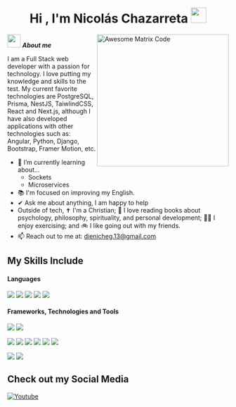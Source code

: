 <h1 align="center"><b>Hi , I'm Nicolás Chazarreta </b><img src="https://media.giphy.com/media/hvRJCLFzcasrR4ia7z/giphy.gif" width="35"></h1>
<!--  -->
<img align="right" width=300px alt="Awesome Matrix Code" src="https://github.com/MarikIshtar007/MarikIshtar007/blob/master/images/matrix.gif" />

<img src="https://media1.giphy.com/media/v1.Y2lkPTc5MGI3NjExMzlyMzAzZTRqdjFnbTN1eWt2bWxjZHI4anlrbmI0amdoc2RrMXFubyZlcD12MV9pbnRlcm5hbF9naWZfYnlfaWQmY3Q9Zw/rlg5rDvQp2Mvqp5wqq/giphy.gif" width="30px">&nbsp;***About me***

I am a Full Stack web developer with a passion for technology. I love putting my knowledge and skills to the test. My current favorite technologies are PostgreSQL, Prisma, NestJS, TaiwlindCSS, React and Next.js, although I have also developed applications with other technologies such as: Angular, Python, Django, Bootstrap, Framer Motion, etc.
- 🌱 I’m currently learning about...
  - Sockets
  - Microservices
- 📚 I'm focused on improving my English.
- ✔ Ask me about anything, I am happy to help<br>
- Outside of tech, ✝️ I'm a Christian; 📖 I love reading books about psychology, philosophy, spirituality, and personal development; 🏃‍♂️ I enjoy exercising; and 🚲 I like going out with my friends.
- 📫 Reach out to me at: <a href="dienicheg.13@gmail.com">dienicheg.13@gmail.com</a>

## My Skills Include

<h4> Languages </h4>
<span> 
  <img src="https://img.shields.io/badge/HTML5-E34F26?style=for-the-badge&logo=html5&logoColor=white"> <!-- HTML -->
  <img src="https://img.shields.io/badge/CSS3-1572B6?style=for-the-badge&logo=css3&logoColor=white"> <!-- CSS -->
  <img src="https://img.shields.io/badge/JavaScript-F7DF1E?style=for-the-badge&logo=javascript&logoColor=black"> <!-- JAVASCRIPT -->
  <img src= "https://img.shields.io/badge/typescript-%23007ACC.svg?style=for-the-badge&logo=typescript&logoColor=white"> <!-- TYPESCRIPT -->
  <img src="https://img.shields.io/badge/python-3670A0?style=for-the-badge&logo=python&logoColor=ffdd54">  <!-- PYTHON -->
</span>
<h4> Frameworks, Technologies and Tools </h4>
<span>
  <img src= "https://img.shields.io/badge/github-%23121011.svg?style=for-the-badge&logo=github&logoColor=white"> <!-- GITHUB -->
  <img src= "https://img.shields.io/badge/docker-%230db7ed.svg?style=for-the-badge&logo=docker&logoColor=white"> <!-- DOCKER -->
  
  <img src= "https://img.shields.io/badge/node.js-6DA55F?style=for-the-badge&logo=node.js&logoColor=white"> <!-- NODEJS -->
  <img src= "https://img.shields.io/badge/nestjs-%23E0234E.svg?style=for-the-badge&logo=nestjs&logoColor=white"> <!-- NEST -->
  <img src= "https://img.shields.io/badge/MongoDB-%234ea94b.svg?style=for-the-badge&logo=mongodb&logoColor=white"> <!-- MONGODB -->
  <img src= "https://img.shields.io/badge/postgres-%23316192.svg?style=for-the-badge&logo=postgresql&logoColor=white"> <!-- POSTGRESQL -->
  <img src= "https://img.shields.io/badge/Prisma-3982CE?style=for-the-badge&logo=Prisma&logoColor=white"> <!-- PRISMA -->
  <img src= "https://img.shields.io/badge/express.js-%23404d59.svg?style=for-the-badge&logo=express&logoColor=%2361DAFB"> <!-- EXPRESS -->
  
  <img src= "https://img.shields.io/badge/Next-black?style=for-the-badge&logo=next.js&logoColor=white"> <!-- NEXT -->
  <img src= "https://img.shields.io/badge/tailwindcss-%2338B2AC.svg?style=for-the-badge&logo=tailwind-css&logoColor=white"> <!-- TAILWIND -->
</span>

## Check out my Social Media

<a href="https://www.youtube.com/@dienicheg/videos">
  <img src="https://img.shields.io/badge/YouTube-%23FF0000.svg?style=for-the-badge&logo=YouTube&logoColor=white" alt="Youtube">
</a>

<!-- github -->
<!--
**dienicheg/dienicheg** is a ✨ _special_ ✨ repository because its `README.md` (this file) appears on your GitHub profile.

Here are some ideas to get you started:

- 🔭 I’m currently working on ...
- 🌱 I’m currently learning ...
- 👯 I’m looking to collaborate on ...
- 🤔 I’m looking for help with ...
- 💬 Ask me about ...
- 📫 How to reach me: ...
- 😄 Pronouns: ...
- ⚡ Fun fact: ...
-->
